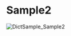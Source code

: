 # Sample2

![DictSample_Sample2](https://user-images.githubusercontent.com/529150/76914105-7f006100-68fc-11ea-9137-d591ce54b7fd.gif)
